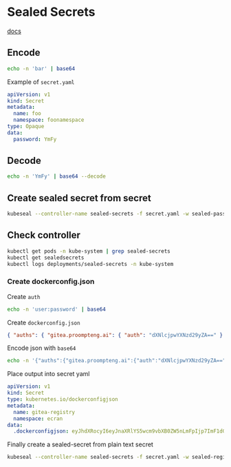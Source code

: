 # Sealed Secrets

[docs](https://github.com/bitnami-labs/sealed-secrets?tab=readme-ov-file#usage)

## Encode

```bash
echo -n 'bar' | base64
```

Example of `secret.yaml`

```yaml
apiVersion: v1
kind: Secret
metadata:
  name: foo
  namespace: foonamespace
type: Opaque
data:
  password: YmFy
```

## Decode

```bash
echo -n 'YmFy' | base64 --decode
```

## Create sealed secret from secret

```bash
kubeseal --controller-name sealed-secrets -f secret.yaml -w sealed-password.yaml
```

## Check controller

```bash
kubectl get pods -n kube-system | grep sealed-secrets
kubectl get sealedsecrets
kubectl logs deployments/sealed-secrets -n kube-system
```

### Create dockerconfig.json

Create `auth`

```bash
echo -n 'user:password' | base64
```

Create `dockerconfig.json`

```json
{ "auths": { "gitea.proompteng.ai": { "auth": "dXNlcjpwYXNzd29yZA==" } } }
```

Encode json with `base64`

```bash
echo -n '{"auths":{"gitea.proompteng.ai":{"auth":"dXNlcjpwYXNzd29yZA=="}}}' | base64
```

Place output into secret yaml

```yaml
apiVersion: v1
kind: Secret
type: kubernetes.io/dockerconfigjson
metadata:
  name: gitea-registry
  namespace: ecran
data:
  .dockerconfigjson: eyJhdXRocyI6eyJnaXRlYS5wcm9vbXB0ZW5nLmFpIjp7ImF1dGgiOiJkWE5sY2pwd1lYTnpkMjl5WkE9PSJ9fX0=
```

Finally create a sealed-secret from plain text secret

```bash
kubeseal --controller-name sealed-secrets -f secret.yaml -w sealed-registry.yaml
```
